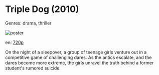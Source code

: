 # Triple Dog (2010)

Genres: drama, thriller

![poster](http://image.tmdb.org/t/p/w500/4VF7ciXsWLhFuaaqKXa5mAYfxAC.jpg)

en:
  [720p](magnet:?xt=urn:btih:efe5c263c07f00feb937f9b6f359771f91e2e6f6&dn=Triple+Dog+(2010)&tr=udp%3A%2F%2Ftracker.yify-torrents.com%2Fannounce&tr=udp%3A%2F%2Fopen.demonii.com%3A1337&tr=udp%3A%2F%2Fexodus.desync.com%3A6969&tr=udp%3A%2F%2Ftracker.istole.it%3A80&tr=udp%3A%2F%2Ftracker.publicbt.com%3A80&tr=udp%3A%2F%2Ftracker.openbittorrent.com%3A80&tr=udp%3A%2F%2Ftracker.leechers-paradise.org%3A6969&tr=udp%3A%2F%2F9.rarbg.com%3A2710&tr=udp%3A%2F%2Fp4p.arenabg.ch%3A1337&tr=udp%3A%2F%2Fp4p.arenabg.com%3A1337&tr=udp%3A%2F%2Ftracker.coppersurfer.tk%3A6969)
  


On the night of a sleepover, a group of teenage girls venture out in a competitive game of challenging dares. As the antics escalate, and the dares become more extreme, the girls unravel the truth behind a former student's rumored suicide.